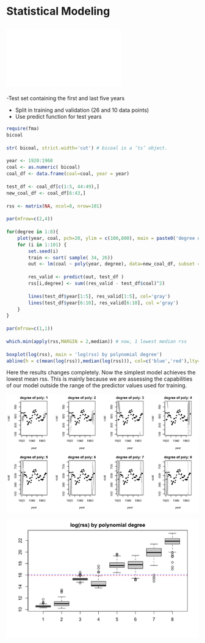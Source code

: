 # Statistical Modeling

## ![Resampling and Model Validation](resampling_and_model_validation.md?raw=true)


-Test set containing the first and last five years
- Split in training and validation (26 and 10 data points)
- Use predict function for test years

```R
require(fma)
bicoal

str( bicoal, strict.width='cut') # bicoal is a ’ts’ object.

year <- 1920:1968
coal <- as.numeric( bicoal)
coal_df <- data.frame(coal=coal, year = year)

test_df <- coal_df[c(1:5, 44:49),]
new_coal_df <- coal_df[6:43,]

rss <- matrix(NA, ncol=8, nrow=101)

par(mfrow=c(2,4))

for(degree in 1:8){
    plot(year, coal, pch=20, ylim = c(100,800), main = paste0('degree of poly: ',degree))
    for (i in 1:101) {
        set.seed(i)
        train <- sort( sample( 34, 26))
        out <- lm(coal ~ poly(year, degree), data=new_coal_df, subset = train)
        
        res_valid <- predict(out, test_df )
        rss[i,degree] <- sum((res_valid - test_df$coal)^2)
        
        lines(test_df$year[1:5], res_valid[1:5], col='gray')
        lines(test_df$year[6:10], res_valid[6:10], col ='gray')
    }
}

par(mfrow=c(1,1))

which.min(apply(rss,MARGIN = 2,median)) # now, 1 lowest median rss

boxplot(log(rss), main = 'log(rss) by polynomial degree')
abline(h = c(mean(log(rss)),median(log(rss))), col=c('blue','red'),lty=c(2,2))

```

Here the results changes completely. Now the simplest model achieves the lowest mean rss. This is mainly
because we are assessing the capabilities of our model outside the range of the predictor values used for
training.

![Exercise 1 Aufgabe 2b](Images/000031.png?raw=true "Exercise 1 Aufgabe 2b")

![Exercise 1 Aufgabe 2b](Images/000039.png?raw=true "Exercise 1 Aufgabe 2b")

